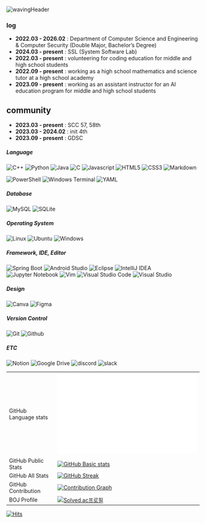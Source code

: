 ![wavingHeader](https://capsule-render.vercel.app/api?type=waving&height=200&text=Hello%20%20World!&fontAlign=80&fontAlignY=40&color=gradient&fontSize=30) 

### log
- **2022.03 - 2026.02** : Department of Computer Science and Engineering & Computer Security (Double Major, Bachelor’s Degree)
- **2024.03 - present** : SSL (System Software Lab)
- **2022.03 - present** : volunteering for coding education for middle and high school students
- **2022.09 - present** : working as a high school mathematics and science tutor at a high school academy
- **2023.09 - present** : working as an assistant instructor for an AI education program for middle and high school students

## community
- **2023.03 - present** : SCC 57, 58th
- **2023.03 - 2024.02** : init 4th
- **2023.09 - present** : GDSC

<!-- temporarily disabled 
-->

<!-- 
|##### Language|##### Database|##### Framework|##### IDE, Editor|##### Design|##### Operating System|##### Version Control|##### ETC|
|------|------|------|------|------|------|------|------|
-->


##### Language
![C++](http://img.shields.io/badge/-C++-00599c?style=for-the-badge&logo=C%2B%2B&logoColor=white)
![Python](https://img.shields.io/badge/python-3670A0?style=for-the-badge&logo=python&logoColor=ffdd54)
![Java](https://img.shields.io/badge/java-%23ED8B00.svg?style=for-the-badge&logo=openjdk&logoColor=white)
![C](https://img.shields.io/badge/C-00599C?style=for-the-badge&logo=C&logoColor=white)
![Javascript](http://img.shields.io/badge/-Javascript-f7e018?style=for-the-badge&logo=javascript&logoColor=black) 
![HTML5](http://img.shields.io/badge/-HTML5-f06529?style=for-the-badge&logo=HTML5&logoColor=white)
![CSS3](http://img.shields.io/badge/-CSS3-1572b6?style=for-the-badge&logo=CSS3)
![Markdown](https://img.shields.io/badge/markdown-%23000000.svg?style=for-the-badge&logo=markdown&logoColor=white)

![PowerShell](https://img.shields.io/badge/PowerShell-%235391FE.svg?style=for-the-badge&logo=powershell&logoColor=white)
![Windows Terminal](https://img.shields.io/badge/Windows%20Terminal-%234D4D4D.svg?style=for-the-badge&logo=windows-terminal&logoColor=white)
![YAML](https://img.shields.io/badge/yaml-%23ffffff.svg?style=for-the-badge&logo=yaml&logoColor=151515)

##### Database
![MySQL](https://img.shields.io/badge/MySQL-4479A1?style=for-the-badge&logo=MySQL&logoColor=white)
![SQLite](https://img.shields.io/badge/sqlite-%2307405e.svg?style=for-the-badge&logo=sqlite&logoColor=white)

##### Operating System
![Linux](https://img.shields.io/badge/Linux-FCC624?style=for-the-badge&logo=linux&logoColor=black)
![Ubuntu](https://img.shields.io/badge/Ubuntu-E95420?style=for-the-badge&logo=ubuntu&logoColor=white)
![Windows](https://img.shields.io/badge/Windows-0078D6?style=for-the-badge&logo=windows&logoColor=white)

##### Framework, IDE, Editor
![Spring Boot](http://img.shields.io/badge/-Spring_Boot-6DB33F?style=for-the-badge&logo=spring&logoColor=white)
![Android Studio](http://img.shields.io/badge/-Android_Studio-3DDC84?style=for-the-badge&logo=Android%20Studio&logoColor=white)
![Eclipse](https://img.shields.io/badge/Eclipse-FE7A16.svg?style=for-the-badge&logo=Eclipse&logoColor=white)
![IntelliJ IDEA](https://img.shields.io/badge/IntelliJIDEA-000000.svg?style=for-the-badge&logo=intellij-idea&logoColor=white)
![Jupyter Notebook](https://img.shields.io/badge/jupyter-%23FA0F00.svg?style=for-the-badge&logo=jupyter&logoColor=white)
![Vim](https://img.shields.io/badge/VIM-%2311AB00.svg?style=for-the-badge&logo=vim&logoColor=white)
![Visual Studio Code](https://img.shields.io/badge/Visual%20Studio%20Code-0078d7.svg?style=for-the-badge&logo=visual-studio-code&logoColor=white)
![Visual Studio](https://img.shields.io/badge/Visual%20Studio-5C2D91.svg?style=for-the-badge&logo=visual-studio&logoColor=white)

##### Design
![Canva](https://img.shields.io/badge/Canva-%2300C4CC.svg?style=for-the-badge&logo=Canva&logoColor=white)
![Figma](https://img.shields.io/badge/figma-%23F24E1E.svg?style=for-the-badge&logo=figma&logoColor=white)

##### Version Control
![Git](http://img.shields.io/badge/-Git-f05032?style=for-the-badge&logo=Git&logoColor=white)
![Github](http://img.shields.io/badge/-Github-181717?style=for-the-badge&logo=Github&logoColor=white)

##### ETC
<!-- ![ChatGPT](https://img.shields.io/badge/chatGPT-74aa9c?style=for-the-badge&logo=openai&logoColor=white) -->
![Notion](https://img.shields.io/badge/Notion-F3F3F3.svg?style=for-the-badge&logo=notion&logoColor=black)
![Google Drive](https://img.shields.io/badge/Google%20Drive-4285F4?style=for-the-badge&logo=googledrive&logoColor=white)
![discord](https://img.shields.io/badge/Discord-5865F2?style=for-the-badge&logoColor=white)
![slack](https://img.shields.io/badge/Slack-4A154B?style=for-the-badge&logo=slack&logoColor=white)
<!--
|Github|BOJ| 
|   |   |
|------|------|
|[![GitHub Streak](https://streak-stats.demolab.com/?user=devCharlotte&theme=highcontrast)](https://git.io/streak-stats)|[![Solved.ac프로필](http://mazassumnida.wtf/api/v2/generate_badge?boj=devcharlotte)](https://solved.ac/devcharlotte)|
|[![GitHub Language stats](https://raw.githubusercontent.com/devCharlotte/github-stats/output/generated/languages.svg)](https://github.com/devCharlotte/github-stats)|[![Contribution Graph](https://github-readme-activity-graph.vercel.app/graph?username=devCharlotte&theme=react-dark&bg_color=20232a&hide_border=true&line=8A87D0&color=918FE0)](https://github.com/ashutosh00710/github-readme-activity-graph)|

|<a href="https://github.com/devCharlotte/github-stats">
 <img src="https://raw.githubusercontent.com/devCharlotte/github-stats/output/generated/languages.svg" width=50% />
</a>|
<a href="https://github.com/ashutosh00710/github-readme-activity-graph">
<img src="https://github-readme-activity-graph.vercel.app/graph?username=devCharlotte&theme=react-dark&bg_color=20232a&hide_border=true&line=8A87D0&color=918FE0" width=96%/>
</a>
-->
<!--
|   |   |
|------|------|
|[![GitHub Streak](https://streak-stats.demolab.com/?user=devCharlotte&theme=highcontrast)](https://git.io/streak-stats)|[![Solved.ac프로필](http://mazassumnida.wtf/api/v2/generate_badge?boj=devcharlotte)](https://solved.ac/devcharlotte)|
|[![GitHub Language stats](https://raw.githubusercontent.com/devCharlotte/github-stats/output/generated/languages.svg)](https://github.com/devCharlotte/github-stats)|[![Contribution Graph](https://github-readme-activity-graph.vercel.app/graph?username=devCharlotte&theme=react-dark&bg_color=20232a&hide_border=true&line=8A87D0&color=918FE0)](https://github.com/ashutosh00710/github-readme-activity-graph)|

  <img src="https://github-readme-stats.vercel.app/api?username=devCharlotte&show_icons=true&theme=dark">]
-->
|   |   |
|------|------|
|GitHub Language stats|[![GitHub Language stats](https://raw.githubusercontent.com/devCharlotte/github-stats/output/generated/languages.svg)](https://github.com/devCharlotte/github-stats)|
|GitHub Public Stats|[![GitHub Basic stats](https://github-readme-stats.vercel.app/api?username=devCharlotte&show_icons=true&theme=dark)](https://github.com/anuraghazra/github-readme-stats/)|
|GitHub All Stats|[![GitHub Streak](https://streak-stats.demolab.com/?user=devCharlotte&theme=highcontrast)](https://git.io/streak-stats)|
|GitHub Contribution|[![Contribution Graph](https://github-readme-activity-graph.vercel.app/graph?username=devCharlotte&theme=react-dark&bg_color=20232a&hide_border=true&line=8A87D0&color=918FE0)](https://github.com/ashutosh00710/github-readme-activity-graph)|
|BOJ Profile|[![Solved.ac프로필](http://mazassumnida.wtf/api/v2/generate_badge?boj=devcharlotte)](https://solved.ac/devcharlotte)|

[![Hits](https://hits.seeyoufarm.com/api/count/incr/badge.svg?url=https%3A%2F%2Fgithub.com%2FdevCharlotte&count_bg=%23900D0D&title_bg=%23555555&icon=&icon_color=%23E7E7E7&title=GitHub&edge_flat=false)](https://hits.seeyoufarm.com)

 <!--
     [GitHub stats](https://github-readme-stats.vercel.app/api?username=devCharlotte&include_all_commits=true&show_icons=true&theme=radical)
     -->

